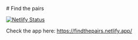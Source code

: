# Find the pairs

[![Netlify Status](https://api.netlify.com/api/v1/badges/4cd20cae-9f44-4f2e-80ef-e973e703ad1a/deploy-status)](https://app.netlify.com/sites/findthepairs/deploys)

Check the app here: https://findthepairs.netlify.app/
